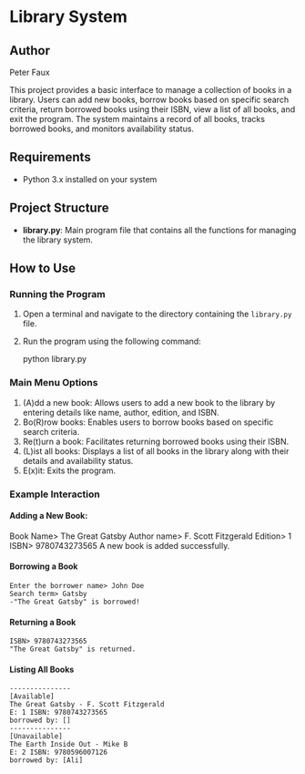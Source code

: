 # Library System

## Author
Peter Faux

This project provides a basic interface to manage a collection of books in a library. 
Users can add new books, borrow books based on specific search criteria, return borrowed 
books using their ISBN, view a list of all books, and exit the program. The system maintains 
a record of all books, tracks borrowed books, and monitors availability status.

## Requirements

- Python 3.x installed on your system

## Project Structure

- **library.py**: Main program file that contains all the functions for managing the library system.

## How to Use

### Running the Program

1. Open a terminal and navigate to the directory containing the `library.py` file.
2. Run the program using the following command:

   
   python library.py

### Main Menu Options
1. (A)dd a new book: Allows users to add a new book to the library by entering details 
like name, author, edition, and ISBN.
2. Bo(R)row books: Enables users to borrow books based on specific search criteria.
3. Re(t)urn a book: Facilitates returning borrowed books using their ISBN.
4. (L)ist all books: Displays a list of all books in the library along with their details and availability status.
5. E(x)it: Exits the program.

### Example Interaction
#### Adding a New Book:
Book Name> The Great Gatsby
Author name> F. Scott Fitzgerald
Edition> 1
ISBN> 9780743273565
A new book is added successfully.

#### Borrowing a Book

	
	Enter the borrower name> John Doe
	Search term> Gatsby
	-"The Great Gatsby" is borrowed!

#### Returning a Book

	
	ISBN> 9780743273565
	"The Great Gatsby" is returned.

#### Listing All Books

	
	---------------
	[Available]
	The Great Gatsby - F. Scott Fitzgerald
	E: 1 ISBN: 9780743273565
	borrowed by: []
	---------------
	[Unavailable]
	The Earth Inside Out - Mike B
	E: 2 ISBN: 9780596007126
	borrowed by: [Ali]




